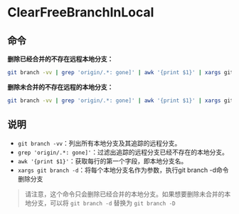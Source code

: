 # ClearFreeBranchInLocal

## 命令

**删除已经合并的不存在远程本地分支：**

``` bash
git branch -vv | grep 'origin/.*: gone]' | awk '{print $1}' | xargs git branch -d
```
**删除未合并的不存在远程的本地分支：**

``` bash
git branch -vv | grep 'origin/.*: gone]' | awk '{print $1}' | xargs git branch -D
```

## 说明

- `git branch -vv`：列出所有本地分支及其追踪的远程分支。
- `grep 'origin/.*: gone]'`：过滤出追踪的远程分支已经不存在的本地分支。
- `awk '{print $1}'`：获取每行的第一个字段，即本地分支名。
- `xargs git branch -d`：将每个本地分支名作为参数，执行git branch -d命令删除分支

> 请注意，这个命令只会删除已经合并的本地分支。如果想要删除未合并的本地分支，可以将 `git branch -d` 替换为 `git branch -D`